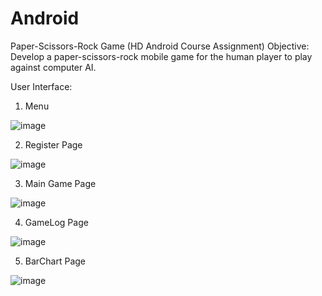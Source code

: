 # Android

Paper-Scissors-Rock Game (HD Android Course Assignment)
  Objective: 	Develop a paper-scissors-rock mobile game for the human player to play against computer AI.
	
  
User Interface:
1. Menu

![image](https://user-images.githubusercontent.com/42562789/169680335-f88008a0-30b0-4fd9-b28f-faef10634fe6.png)



2. Register Page



![image](https://user-images.githubusercontent.com/42562789/169680373-3d4fa309-9c9a-4f92-bad1-a8afceaf503a.png)



3. Main Game Page


 ![image](https://user-images.githubusercontent.com/42562789/169681613-be96233b-1c4e-4a97-bbc6-cc97bad13605.png)






4. GameLog Page



 ![image](https://user-images.githubusercontent.com/42562789/169680431-6a6f1d90-7c5c-4727-a2d4-12e39cdb7e60.png)
 
 
5. BarChart Page



 ![image](https://user-images.githubusercontent.com/42562789/169680491-afacc991-397c-40c8-a609-693505797d1d.png)
 


